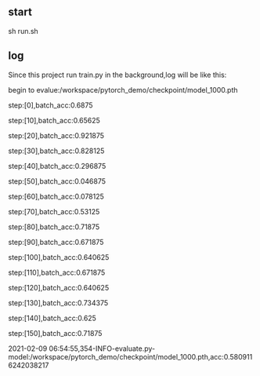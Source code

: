## start
sh run.sh

## log
Since this project run train.py in the background,log will be like this:

begin to evalue:/workspace/pytorch_demo/checkpoint/model_1000.pth

step:[0],batch_acc:0.6875

step:[10],batch_acc:0.65625

step:[20],batch_acc:0.921875

step:[30],batch_acc:0.828125

step:[40],batch_acc:0.296875

step:[50],batch_acc:0.046875

step:[60],batch_acc:0.078125

step:[70],batch_acc:0.53125

step:[80],batch_acc:0.71875

step:[90],batch_acc:0.671875

step:[100],batch_acc:0.640625

step:[110],batch_acc:0.671875

step:[120],batch_acc:0.640625

step:[130],batch_acc:0.734375

step:[140],batch_acc:0.625

step:[150],batch_acc:0.71875

2021-02-09 06:54:55,354-INFO-evaluate.py-model:/workspace/pytorch_demo/checkpoint/model_1000.pth,acc:0.5809116242038217

